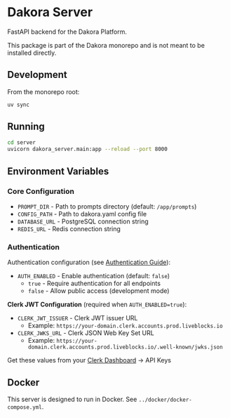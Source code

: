 # Dakora Server

FastAPI backend for the Dakora Platform.

This package is part of the Dakora monorepo and is not meant to be installed directly.

## Development

From the monorepo root:

```bash
uv sync
```

## Running

```bash
cd server
uvicorn dakora_server.main:app --reload --port 8000
```

## Environment Variables

### Core Configuration

- `PROMPT_DIR` - Path to prompts directory (default: `/app/prompts`)
- `CONFIG_PATH` - Path to dakora.yaml config file
- `DATABASE_URL` - PostgreSQL connection string
- `REDIS_URL` - Redis connection string

### Authentication

Authentication configuration (see [Authentication Guide](/guides/authentication)):

- `AUTH_ENABLED` - Enable authentication (default: `false`)
  - `true` - Require authentication for all endpoints
  - `false` - Allow public access (development mode)

**Clerk JWT Configuration** (required when `AUTH_ENABLED=true`):

- `CLERK_JWT_ISSUER` - Clerk JWT issuer URL
  - Example: `https://your-domain.clerk.accounts.prod.liveblocks.io`
- `CLERK_JWKS_URL` - Clerk JSON Web Key Set URL
  - Example: `https://your-domain.clerk.accounts.prod.liveblocks.io/.well-known/jwks.json`

Get these values from your [Clerk Dashboard](https://dashboard.clerk.com) → API Keys

## Docker

This server is designed to run in Docker. See `../docker/docker-compose.yml`.
